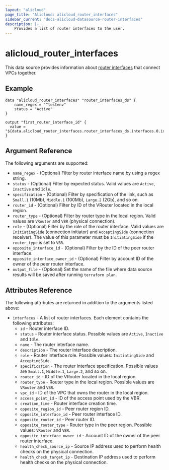```yaml
---
layout: "alicloud"
page_title: "Alicloud: alicloud_router_interfaces"
sidebar_current: "docs-alicloud-datasource-router-interfaces"
description: |-
    Provides a list of router interfaces to the user.
---
```


# alicloud\_router\_interfaces

This data source provides information about [router interfaces](https://www.alibabacloud.com/help/doc-detail/52412.htm)
that connect VPCs together.

## Example

```
data "alicloud_router_interfaces" "router_interfaces_ds" {
	name_regex = "^testenv"
	status = "Active"
}

output "first_router_interface_id" {
  value = "${data.alicloud_router_interfaces.router_interfaces_ds.interfaces.0.id}"
}
```

## Argument Reference

The following arguments are supported:

* `name_regex` - (Optional) Filter by router interface name by using a regex string.
* `status` - (Optional) Filter by expected status. Valid values are `Active`, `Inactive` and `Idle`.
* `specification` - (Optional) Filter by specification of the link, such as `Small.1` (10Mb), `Middle.1` (100Mb), `Large.2` (2Gb), and so on.
* `router_id` - (Optional) Filter by ID of the VRouter located in the local region.
* `router_type` - (Optional) Filter by router type in the local region. Valid values are `VRouter` and `VBR` (physical connection).
* `role` - (Optional) Filter by the role of the router interface. Valid values are `InitiatingSide` (connection initiator) and 
  `AcceptingSide` (connection receiver). The value of this parameter must be `InitiatingSide` if the `router_type` is set to `VBR`.
* `opposite_interface_id` - (Optional) Filter by the ID of the peer router interface.
* `opposite_interface_owner_id` - (Optional) Filter by account ID of the owner of the peer router interface.
* `output_file` - (Optional) Set the name of the file where data source results will be saved after running `terraform plan`.

## Attributes Reference

The following attributes are returned in addition to the arguments listed above:

* `interfaces` - A list of router interfaces. Each element contains the following attributes:
  * `id` - Router interface ID.
  * `status` - Router interface status. Possible values are `Active`, `Inactive` and `Idle`.
  * `name` - The router interface name.
  * `description` - The router interface description.
  * `role` - Router interface role. Possible values: `InitiatingSide` and `AcceptingSide`.
  * `specification` - The router interface specification. Possible values are `Small.1`, `Middle.1`, `Large.2`, and so on.
  * `router_id` - ID of the VRouter located in the local region.
  * `router_type` - Router type in the local region. Possible values are `VRouter` and `VBR`.
  * `vpc_id` - ID of the VPC that owns the router in the local region.
  * `access_point_id` - ID of the access point used by the VBR.
  * `creation_time` - Router interface creation time.
  * `opposite_region_id` - Peer router region ID.
  * `opposite_interface_id` - Peer router interface ID.
  * `opposite_router_id` - Peer router ID.
  * `opposite_router_type` - Router type in the peer region. Possible values: `VRouter` and `VBR`.
  * `opposite_interface_owner_id` - Account ID of the owner of the peer router interface.
  * `health_check_source_ip` - Source IP address used to perform health checks on the physical connection.
  * `health_check_target_ip` - Destination IP address used to perform health checks on the physical connection.
